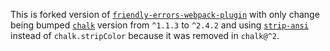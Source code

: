 This is forked version of [`friendly-errors-webpack-plugin`](https://www.npmjs.com/package/friendly-errors-webpack-plugin) with only change being bumped [`chalk`](https://www.npmjs.com/package/chalk) version from `^1.1.3` to `^2.4.2` and using [`strip-ansi`](https://www.npmjs.com/package/strip-ansi) instead of `chalk.stripColor` because it was removed in `chalk@^2`.
